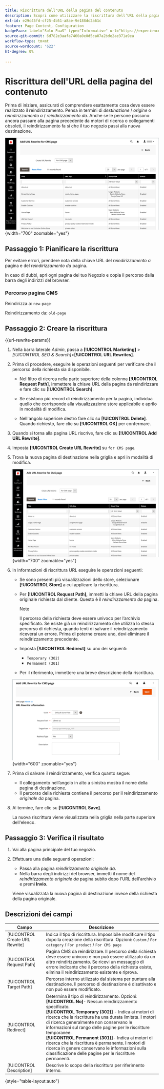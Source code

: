 ```yaml
---
title: Riscrittura dell'URL della pagina del contenuto
description: Scopri come utilizzare la riscrittura dell’URL della pagina dei contenuti per reindirizzare i collegamenti all’URL di un’altra pagina dei contenuti nel tuo store di Commerce.
exl-id: e29c45fd-cf25-4b51-a8ae-9e188dc2a61c
feature: Page Content, Configuration
badgePaas: label="Solo PaaS" type="Informative" url="https://experienceleague.adobe.com/it/docs/commerce/user-guides/product-solutions" tooltip="Applicabile solo ai progetti Adobe Commerce on Cloud (infrastruttura PaaS gestita da Adobe) e ai progetti on-premise."
source-git-commit: 6d782e3aafa7460a0e0d5ca07a2bde2ae371a9ea
workflow-type: tm+mt
source-wordcount: '622'
ht-degree: 0%

---
```


# Riscrittura dell&#39;URL della pagina del contenuto

Prima di iniziare, assicurati di comprendere esattamente cosa deve essere realizzato il reindirizzamento. Pensa in termini di _destinazione_ / _origine_ o _reindirizzamento a_ / _reindirizzamento da_. Anche se le persone possono ancora passare alla pagina precedente da motori di ricerca o collegamenti obsoleti, il reindirizzamento fa sì che il tuo negozio passi alla nuova destinazione.

![Riscritture URL - Pagina CMS](./assets/url-rewrite-cms-page.png){width="700" zoomable="yes"}

## Passaggio 1: Pianificare la riscrittura

Per evitare errori, prendere nota della chiave URL del _reindirizzamento a_ pagina e del _reindirizzamento da_ pagina.

In caso di dubbi, apri ogni pagina del tuo Negozio e copia il percorso dalla barra degli indirizzi del browser.

### Percorso pagina CMS

Reindirizza a: `new-page`

Reindirizzamento da: `old-page`

## Passaggio 2: Creare la riscrittura

{{url-rewrite-params}}

1. Nella barra laterale _Admin_, passa a **[!UICONTROL Marketing]** > _[!UICONTROL SEO & Search]_>**[!UICONTROL URL Rewrites]**.

1. Prima di procedere, eseguire le operazioni seguenti per verificare che il percorso della richiesta sia disponibile.

   - Nel filtro di ricerca nella parte superiore della colonna **[!UICONTROL Request Path]**, immettere la chiave URL della pagina da reindirizzare e fare clic su **[!UICONTROL Search]**.

   - Se esistono più record di reindirizzamento per la pagina, individua quello che corrisponde alla visualizzazione store applicabile e aprilo in modalità di modifica.

   - Nell&#39;angolo superiore destro fare clic su **[!UICONTROL Delete]**. Quando richiesto, fare clic su **[!UICONTROL OK]** per confermare.

1. Quando si torna alla pagina URL riscrive, fare clic su **[!UICONTROL Add URL Rewrite]**.

1. Imposta **[!UICONTROL Create URL Rewrite]** su `for CMS page`.

1. Trova la nuova pagina di destinazione nella griglia e apri in modalità di modifica.

   ![Aggiungi riscrittura URL - per pagina CMS](./assets/url-rewrite-cms-page-add.png){width="700" zoomable="yes"}

1. In Informazioni di riscrittura URL eseguire le operazioni seguenti:

   - Se sono presenti più visualizzazioni dello store, selezionare **[!UICONTROL Store]** a cui applicare la riscrittura.

   - Per **[!UICONTROL Request Path]**, immetti la chiave URL della pagina originale richiesta dal cliente. Questo è il _reindirizzamento da_ pagina.

     >[!NOTE]
     >
     >Il percorso della richiesta deve essere univoco per l’archivio specificato. Se esiste già un reindirizzamento che utilizza lo stesso percorso di richiesta, quando tenti di salvare il reindirizzamento riceverai un errore. Prima di poterne creare uno, devi eliminare il reindirizzamento precedente.

   - Imposta **[!UICONTROL Redirect]** su uno dei seguenti:

      - `Temporary (302)`
      - `Permanent (301)`

   - Per il riferimento, immettere una breve descrizione della riscrittura.

   ![Informazioni di riscrittura URL](./assets/url-rewrite-cms-page-information.png){width="600" zoomable="yes"}

1. Prima di salvare il reindirizzamento, verifica quanto segue:

   - Il collegamento nell’angolo in alto a sinistra mostra il nome della pagina di destinazione.
   - Il percorso della richiesta contiene il percorso per il reindirizzamento _originale da_ pagina.

1. Al termine, fare clic su **[!UICONTROL Save]**.

   La nuova riscrittura viene visualizzata nella griglia nella parte superiore dell&#39;elenco.

## Passaggio 3: Verifica il risultato

1. Vai alla pagina principale del tuo negozio.

1. Effettuare una delle seguenti operazioni:

   - Passa alla pagina _reindirizzamento originale da_.
   - Nella barra degli indirizzi del browser, immetti il nome del _reindirizzamento originale da_ pagina subito dopo l&#39;URL dell&#39;archivio e premi **Invio**.

   Viene visualizzata la nuova pagina di destinazione invece della richiesta della pagina originale.

## Descrizioni dei campi

| Campo | Descrizione |
|--- |--- |
| [!UICONTROL Create URL Rewrite] | Indica il tipo di riscrittura. Impossibile modificare il tipo dopo la creazione della riscrittura. Opzioni: `Custom` / `For category` / `For product` / `For CMS page` |
| [!UICONTROL Request Path] | Pagina CMS da reindirizzare. Il percorso della richiesta deve essere univoco e non può essere utilizzato da un altro reindirizzamento. Se ricevi un messaggio di errore indicante che il percorso della richiesta esiste, elimina il reindirizzamento esistente e riprova. |
| [!UICONTROL Target Path] | Percorso interno utilizzato dal sistema per puntare alla destinazione. Il percorso di destinazione è disattivato e non può essere modificato. |
| [!UICONTROL Redirect] | Determina il tipo di reindirizzamento. Opzioni: <br/>**[!UICONTROL No]**- Nessun reindirizzamento specificato.<br/>**[!UICONTROL Temporary (302)]** - Indica ai motori di ricerca che la riscrittura ha una durata limitata. I motori di ricerca generalmente non conservano le informazioni sul rango delle pagine per le riscritture temporanee. <br/>**[!UICONTROL Permanent (301)]**- Indica ai motori di ricerca che la riscrittura è permanente. I motori di ricerca in genere conservano le informazioni sulla classificazione delle pagine per le riscritture permanenti. |
| [!UICONTROL Description] | Descrive lo scopo della riscrittura per riferimento interno. |

{style="table-layout:auto"}
